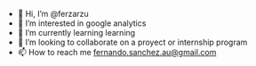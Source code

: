 - 👋 Hi, I’m @ferzarzu
- 👀 I’m interested in google analytics
- 🌱 I’m currently learning learning
- 💞️ I’m looking to collaborate on a proyect or internship program
- 📫 How to reach me fernando.sanchez.au@gmail.com

<!---
ferzarzu/ferzarzu is a ✨ special ✨ repository because its `README.md` (this file) appears on your GitHub profile.
You can click the Preview link to take a look at your changes.
--->
